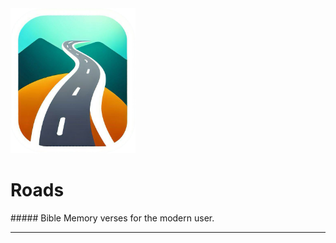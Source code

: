 <img src="docs/roads.png" alt="logo" width="200"/>
<h1>Roads</h1>
##### Bible Memory verses for the modern user.

---


